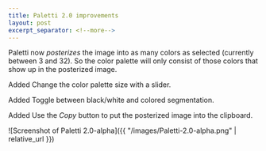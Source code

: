 ```yaml
---
title: Paletti 2.0 improvements
layout: post
excerpt_separator: <!--more-->
---
```


Paletti now _posterizes_ the image into as many colors as selected (currently between 3 and 32). So the color palette will only consist of those colors that show up in the posterized image.

<span class="tag">Added</span> Change the color palette size with a slider.

<span class="tag">Added</span> Toggle between black/white and colored segmentation.

<span class="tag">Added</span> Use the _Copy_ button to put the posterized image into the clipboard.

![Screenshot of Paletti 2.0-alpha]({{ "/images/Paletti-2.0-alpha.png" | relative_url }})

<!--more-->
